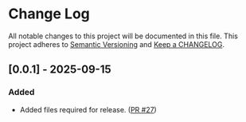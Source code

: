 # Change Log

All notable changes to this project will be documented in this file. This project adheres to [Semantic Versioning](http://semver.org/) and [Keep a CHANGELOG](http://keepachangelog.com/).

## [0.0.1] - 2025-09-15

### Added

- Added files required for release. ([PR #27](https://github.com/redvers/pony-odbc/pull/27))

